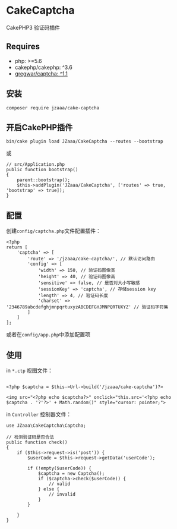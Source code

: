 CakeCaptcha
============
CakePHP3 验证码插件

## Requires
- php: >=5.6
- cakephp/cakephp: ^3.6
- [gregwar/captcha: ^1.1](https://github.com/Gregwar/Captcha)

## 安装

```
composer require jzaaa/cake-captcha
```

## 开启CakePHP插件
```
bin/cake plugin load JZaaa/CakeCaptcha --routes --bootstrap
```
或
```
// src/Application.php
public function bootstrap()
{
    parent::bootstrap();
    $this->addPlugin('JZaaa/CakeCaptcha', ['routes' => true, 'bootstrap' => true]);
}
```
## 配置
创建`config/captcha.php`文件配置插件：
```
<?php
return [
    'captcha' => [
        'route' => '/jzaaa/cake-captcha/', // 默认访问路由
        'config' => [
            'width' => 150, // 验证码图像宽
            'height' => 40, // 验证码图像高
            'sensitive' => false, // 是否对大小写敏感
            'sessionKey' => 'captcha', // 存储session key 
            'length' => 4, // 验证码长度
            'charset' => '2346789abcdefghjmnpqrtuxyzABCDEFGHJMNPQRTUXYZ' // 验证码字符集
        ]
    ]
];
```
或者在`config/app.php`中添加配置项

## 使用
in `*.ctp` 视图文件：
```
 
<?php $captcha = $this->Url->build('/jzaaa/cake-captcha')?>

<img src="<?php echo $captcha?>" onclick="this.src='<?php echo $captcha . '?'?>' + Math.random()" style="cursor: pointer;">

```
in `Controller` 控制器文件：
```
use JZaaa\CakeCaptcha\Captcha;

// 检测验证码是否合法
public function check()
{
    if ($this->request->is('post')) {
        $userCode = $this->request->getData('userCode');
        
        if (!empty($userCode)) {
            $captcha = new Captcha();
            if ($captcha->check($userCode)) {
                // valid
            } else {
                // invalid
            }
        }
        
    }
}

```




